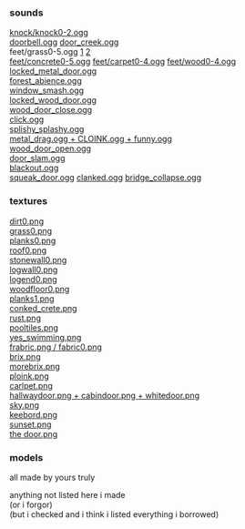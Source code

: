 ### sounds 
[knock/knock0-2.ogg](https://freesound.org/people/RinShiwasu/sounds/457282/)  
[doorbell.ogg](https://freesound.org/people/zaczes/sounds/581518/)
[door_creek.ogg](https://freesound.org/people/JoMungus/sounds/718026/)  
feet/grass0-5.ogg [1](https://freesound.org/people/GiocoSound/sounds/421129/) [2](https://freesound.org/people/Fission9/sounds/521587/)  
[feet/concrete0-5.ogg](https://freesound.org/people/Kinoton/sounds/546827/)
[feet/carpet0-4.ogg](https://freesound.org/people/MindlessTrails/sounds/509534/)
[feet/wood0-4.ogg](https://freesound.org/people/Nox_Sound/sounds/533044/)
[locked_metal_door.ogg](https://freesound.org/people/giddster/sounds/336660/)  
[forest_abience.ogg](https://freesound.org/people/sonidosreales245/sounds/517042/)  
[window_smash.ogg](https://freesound.org/people/egomassive/sounds/536763/)  
[locked_wood_door.ogg](https://freesound.org/people/TRP/sounds/577273/)  
[wood_door_close.ogg](https://freesound.org/people/ninebilly/sounds/173018/)  
[click.ogg](https://freesound.org/people/SomeoneCool15/sounds/423512/)  
[splishy_splashy.ogg](https://freesound.org/people/kyles/sounds/450855/)  
[metal_drag.ogg + CLOINK.ogg + funny.ogg](https://freesound.org/people/thenotcheeseman/sounds/679206/)  
[wood_door_open.ogg](https://freesound.org/people/EricsSoundschmiede/sounds/457360/)  
[door_slam.ogg](https://freesound.org/people/bennstir/sounds/80929/)  
[blackout.ogg](https://freesound.org/people/swag1773/sounds/636578/)  
[squeak_door.ogg](https://freesound.org/people/kyles/sounds/51805/)
[clanked.ogg](https://freesound.org/people/14G_Panska_Kaminkova_A/sounds/419968/)
[bridge_collapse.ogg](https://freesound.org/people/greyfeather/sounds/712918/)

### textures
[dirt0.png](https://pixabay.com/photos/dirt-soil-potting-mix-ground-mud-947985/)  
[grass0.png](https://pixabay.com/photos/grass-turf-lawn-background-texture-1133841/)  
[planks0.png](https://pixabay.com/photos/wood-boards-texture-wooden-brown-2045380/)  
[roof0.png](https://www.publicdomainpictures.net/en/view-image.php?image=260363&picture=old-wooden-shingles)  
[stonewall0.png](https://www.publicdomainpictures.net/en/view-image.php?image=24533&picture=stone-wall-texture)  
[logwall0.png](https://pixabay.com/photos/wooden-hut-log-house-forest-nature-258086/)  
[logend0.png](https://pxhere.com/en/photo/740380)  
[woodfloor0.png](https://pixnio.com/textures-and-patterns/wood-texture/wood-pattern-parquet-floor-tiles)  
[planks1.png](https://www.pexels.com/photo/brown-wooden-flooring-379526/)  
[conked_crete.png](https://www.publicdomainpictures.net/en/view-image.php?image=226446&picture=texture-of-concrete)  
[rust.png](https://pxhere.com/en/photo/976100)  
[pooltiles.png](https://www.publicdomainpictures.net/en/view-image.php?image=10369&picture=blue-tiles)  
[yes_swimming.png](https://publicdomainpictures.net/en/view-image.php?image=107218&picture=no-swimming-sign)  
[frabric.png / fabric0.png](https://www.publicdomainpictures.net/en/view-image.php?image=316627&picture=light-gray-fabric-texture)  
[brix.png](https://www.pexels.com/photo/castle-brick-old-wall-roman-wall-wall-texture-1556419/)  
[morebrix.png](https://www.publicdomainpictures.net/en/view-image.php?image=170801&picture=brick-wall)  
[ploink.png](https://www.publicdomainpictures.net/en/view-image.php?image=126957&picture=orange-steel)  
[carlpet.png](https://www.publicdomainpictures.net/en/view-image.php?image=303105&picture=dark-red-carpet-texture-background)  
[hallwaydoor.png + cabindoor.png + whitedoor.png](https://www.publicdomainpictures.net/en/view-image.php?image=251673&picture=wooden-door)  
[sky.png](https://hdri-haven.com/hdri/cloudy-sky-dome)  
[keebord.png](https://www.publicdomainpictures.net/en/view-image.php?image=84093&picture=keyboard-and-mouse)  
[sunset.png](https://hdri-haven.com/hdri/stone-pit-sunset-sky-dome)  
[the door.png](https://openclipart.org/detail/99613/the-door)

### models
all made by yours truly


anything not listed here i made  
(or i forgor)  
(but i checked and i think i listed everything i borrowed)  

